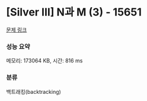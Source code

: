 # [Silver III] N과 M (3) - 15651 

[문제 링크](https://www.acmicpc.net/problem/15651) 

### 성능 요약

메모리: 173064 KB, 시간: 816 ms

### 분류

백트래킹(backtracking)

